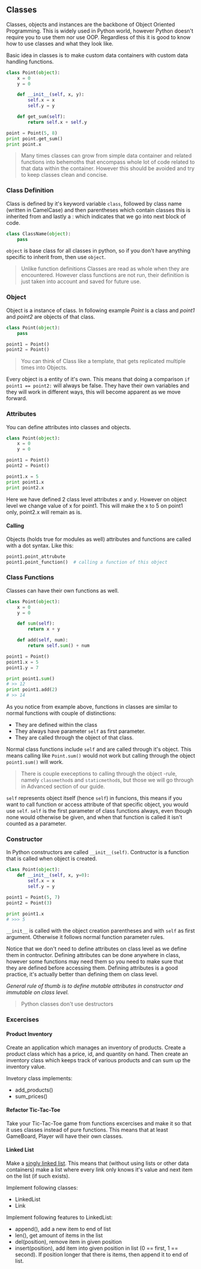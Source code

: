 ## Classes ##

Classes, objects and instances are the backbone of Object Oriented Programming.
This is widely used in Python world, however Python doesn't require you to use them nor use OOP.
Regardless of this it is good to know how to use classes and what they look like.

Basic idea in classes is to make custom data containers with custom data handling functions.

```python
class Point(object):
    x = 0
    y = 0

    def __init__(self, x, y):
        self.x = x
        self.y = y

    def get_sum(self):
        return self.x + self.y

point = Point(5, 8)
print point.get_sum()
print point.x
```

> Many times classes can grow from simple data container and related functions into behemoths
> that encompass whole lot of code related to that data within the container. However this
> should be avoided and try to keep classes clean and concise.

### Class Definition
Class is defined by it's keyword variable ```class```, followed by class name (written in CamelCase) and then parentheses which
contain classes this is inherited from and lastly a : which indicates that we go into next block of code.

```python
class ClassName(object):
    pass
```

```object``` is base class for all classes in python, so if you don't have anything specific to inherit from, then use ```object```.

> Unlike function definitions Classes are read as whole when they are encountered. However class functions are not run,
> their definition is just taken into account and saved for future use.

### Object
Object is a instance of class. In following example *Point* is a class and *point1* and *point2* are objects of that class.

```python
class Point(object):
    pass

point1 = Point()
point2 = Point()
```

> You can think of Class like a template, that gets replicated multiple times into Objects.

Every object is a entity of it's own. This means that doing a comparison ```if point1 == point2:``` will
always be false. They have their own variables and they will work in different ways, this will become apparent
as we move forward.

### Attributes
You can define attributes into classes and objects.

```python
class Point(object):
    x = 0
    y = 0

point1 = Point()
point2 = Point()

point1.x = 5
print point1.x
print point2.x
```

Here we have defined 2 class level attributes *x* and *y*. However on object level we change value of x for point1.
This will make the x to 5 on point1 only, point2.x will remain as is.

#### Calling
Objects (holds true for modules as well) attributes and functions are called with a dot syntax. Like this:

```python
point1.point_attrubute
point1.point_function()  # calling a function of this object
```

### Class Functions
Classes can have their own functions as well.

```python
class Point(object):
    x = 0
    y = 0

    def sum(self):
        return x + y

    def add(self, num):
        return self.sum() + num

point1 = Point()
point1.x = 5
point1.y = 7

print point1.sum()
# >> 12
print point1.add(2)
# >> 14
```

As you notice from example above, functions in classes are similar to normal functions with couple of distinctions:
* They are defined within the class
* They always have parameter ```self``` as first parameter.
* They are called through the object of that class.

Normal class functions include ```self``` and are called through it's object. This means calling like ```Point.sum()```
would not work but calling through the object ```point1.sum()``` will work.

> There is couple execeptions to calling through the object -rule, namely ```classmethod```s and ```staticmethod```s, but those
> we will go through in Advanced section of our guide.

```self``` represents object itself (hence `self`) in funcions, this means if you want to call function or access attribute
of that specific object, you would use ```self```. ```self``` is the first parameter of class functions always, even though
none would otherwise be given, and when that function is called it isn't counted as a parameter.

### Constructor
In Python constructors are called ```__init__(self)```. Contructor is a function that is called when object is created.

```python
class Point(object):
    def __init__(self, x, y=0):
        self.x = x
        self.y = y

point1 = Point(5, 7)
point2 = Point(3)

print point1.x
# >>> 5
```

```__init__``` is called with the object creation parentheses and with ```self``` as first argument. Otherwise it follows normal
function parameter rules.

Notice that we don't need to define attributes on class level as we define them in contructor. Defining attributes can be done
anywhere in class, however some functions may need them so you need to make sure that they are defined before accessing them.
Defining attributes is a good practice, it's actually better than defining them on class level.

*General rule of thumb is to define mutable attributes in constructor and immutable on class level.*

> Python classes don't use destructors


### Excercises ###
#### Product Inventory
Create an application which manages an inventory of products. Create a product class which has a price, id, and quantity on hand.
Then create an inventory class which keeps track of various products and can sum up the inventory value.

Invetory class implements:
* add_products()
* sum_prices()

#### Refactor Tic-Tac-Toe
Take your Tic-Tac-Toe game from functions excercises and make it so that it uses classes instead of pure functions. This means that
at least GameBoard, Player will have their own classes.

#### Linked List
Make a [singly linked list](https://en.wikipedia.org/wiki/Linked_list#Singly_linked_list). This means that (without using lists or
other data containers) make a list where every link only knows it's value and next item on the list (if such exists).

Implement following classes:
* LinkedList
* Link

Implement following features to LinkedList:
* append(), add a new item to end of list
* len(), get amount of items in the list
* del(position), remove item in given position
* insert(position), add item into given position in list (0 == first, 1 == second). If position longer that there is items, then append it to end of list.

